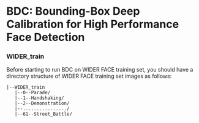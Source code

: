 # BDC: Bounding-Box Deep Calibration for High Performance Face Detection

### WIDER_train

Before starting to run BDC on WIDER FACE training set, you should have a directory structure of WIDER FACE training set images as follows:
 ```
|--WIDER_train
    |--0--Parade/
    |--1--Handshaking/
    |--2--Demonstration/
    |--................/
    |--61--Street_Battle/
```
